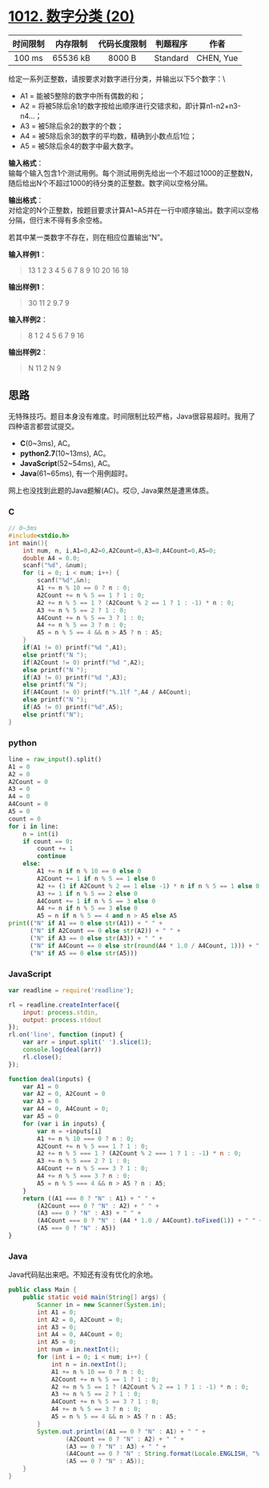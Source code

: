 # [1012. 数字分类 (20)][title]

| 时间限制 | 内存限制 | 代码长度限制 | 判题程序 |   作者   |
|:-------:|:-------:|:----------:|:-------:|:-------:|
|  100 ms | 65536 kB|   8000 B   | Standard|CHEN, Yue|

给定一系列正整数，请按要求对数字进行分类，并输出以下5个数字：\

 - A1 = 能被5整除的数字中所有偶数的和；
 - A2 = 将被5除后余1的数字按给出顺序进行交错求和，即计算n1-n2+n3-n4...；
 - A3 = 被5除后余2的数字的个数；
 - A4 = 被5除后余3的数字的平均数，精确到小数点后1位；
 - A5 = 被5除后余4的数字中最大数字。

**输入格式**：  
输每个输入包含1个测试用例。每个测试用例先给出一个不超过1000的正整数N，随后给出N个不超过1000的待分类的正整数。数字间以空格分隔。

**输出格式**：  
对给定的N个正整数，按题目要求计算A1~A5并在一行中顺序输出。数字间以空格分隔，但行末不得有多余空格。

若其中某一类数字不存在，则在相应位置输出“N”。

**输入样例1**：
> 13 1 2 3 4 5 6 7 8 9 10 20 16 18

**输出样例1**：
> 30 11 2 9.7 9

**输入样例2**：
> 8 1 2 4 5 6 7 9 16

**输出样例2**：
> N 11 2 N 9

## 思路
无特殊技巧。题目本身没有难度。时间限制比较严格，Java很容易超时。我用了四种语言都尝试提交。

- **C**(0~3ms), AC。
- **python2.7**(10~13ms), AC。
- **JavaScript**(52~54ms), AC。
- **Java**(61~65ms), 有一个用例超时。

网上也没找到此题的Java题解(AC)。哎😔, Java果然是遭黑体质。

### C
```c
// 0~3ms
#include<stdio.h>
int main(){
    int num, n, i,A1=0,A2=0,A2Count=0,A3=0,A4Count=0,A5=0;
    double A4 = 0.0;
    scanf("%d", &num);
    for (i = 0; i < num; i++) {
        scanf("%d",&n);
        A1 += n % 10 == 0 ? n : 0;
        A2Count += n % 5 == 1 ? 1 : 0;
        A2 += n % 5 == 1 ? (A2Count % 2 == 1 ? 1 : -1) * n : 0;
        A3 += n % 5 == 2 ? 1 : 0;
        A4Count += n % 5 == 3 ? 1 : 0;
        A4 += n % 5 == 3 ? n : 0;
        A5 = n % 5 == 4 && n > A5 ? n : A5;
    }
    if(A1 != 0) printf("%d ",A1);
    else printf("N ");
    if(A2Count != 0) printf("%d ",A2);
    else printf("N ");
    if(A3 != 0) printf("%d ",A3);
    else printf("N ");
    if(A4Count != 0) printf("%.1lf ",A4 / A4Count);
    else printf("N ");
    if(A5 != 0) printf("%d",A5);
    else printf("N");
}
```
### python
```python
line = raw_input().split()
A1 = 0
A2 = 0
A2Count = 0
A3 = 0
A4 = 0
A4Count = 0
A5 = 0
count = 0
for i in line:
    n = int(i)
    if count == 0:
        count += 1
        continue
    else:
        A1 += n if n % 10 == 0 else 0
        A2Count += 1 if n % 5 == 1 else 0
        A2 += (1 if A2Count % 2 == 1 else -1) * n if n % 5 == 1 else 0
        A3 += 1 if n % 5 == 2 else 0
        A4Count += 1 if n % 5 == 3 else 0
        A4 += n if n % 5 == 3 else 0
        A5 = n if n % 5 == 4 and n > A5 else A5
print(("N" if A1 == 0 else str(A1)) + " " +
      ("N" if A2Count == 0 else str(A2)) + " " +
      ("N" if A3 == 0 else str(A3)) + " " +
      ("N" if A4Count == 0 else str(round(A4 * 1.0 / A4Count, 1))) + " " +
      ("N" if A5 == 0 else str(A5)))

```

### JavaScript
```javascript
var readline = require('readline');

rl = readline.createInterface({
    input: process.stdin,
    output: process.stdout
});
rl.on('line', function (input) {
    var arr = input.split(' ').slice(1);
    console.log(deal(arr))
    rl.close();
});

function deal(inputs) {
    var A1 = 0
    var A2 = 0, A2Count = 0
    var A3 = 0
    var A4 = 0, A4Count = 0;
    var A5 = 0
    for (var i in inputs) {
        var n = +inputs[i]
        A1 += n % 10 === 0 ? n : 0;
        A2Count += n % 5 === 1 ? 1 : 0;
        A2 += n % 5 === 1 ? (A2Count % 2 === 1 ? 1 : -1) * n : 0;
        A3 += n % 5 === 2 ? 1 : 0;
        A4Count += n % 5 === 3 ? 1 : 0;
        A4 += n % 5 === 3 ? n : 0;
        A5 = n % 5 === 4 && n > A5 ? n : A5;
    }
    return ((A1 === 0 ? "N" : A1) + " " +
        (A2Count === 0 ? "N" : A2) + " " +
        (A3 === 0 ? "N" : A3) + " " +
        (A4Count === 0 ? "N" : (A4 * 1.0 / A4Count).toFixed(1)) + " " +
        (A5 === 0 ? "N" : A5))
}

```

### Java
Java代码贴出来吧。不知还有没有优化的余地。
```java
public class Main {
    public static void main(String[] args) {
        Scanner in = new Scanner(System.in);
        int A1 = 0;
        int A2 = 0, A2Count = 0;
        int A3 = 0;
        int A4 = 0, A4Count = 0;
        int A5 = 0;
        int num = in.nextInt();
        for (int i = 0; i < num; i++) {
            int n = in.nextInt();
            A1 += n % 10 == 0 ? n : 0;
            A2Count += n % 5 == 1 ? 1 : 0;
            A2 += n % 5 == 1 ? (A2Count % 2 == 1 ? 1 : -1) * n : 0;
            A3 += n % 5 == 2 ? 1 : 0;
            A4Count += n % 5 == 3 ? 1 : 0;
            A4 += n % 5 == 3 ? n : 0;
            A5 = n % 5 == 4 && n > A5 ? n : A5;
        }
        System.out.println((A1 == 0 ? "N" : A1) + " " +
                (A2Count == 0 ? "N" : A2) + " " +
                (A3 == 0 ? "N" : A3) + " " +
                (A4Count == 0 ? "N" : String.format(Locale.ENGLISH, "%.1f", A4 * 1.0 / A4Count)) + " " +
                (A5 == 0 ? "N" : A5));
    }
}
```
[title]: https://www.patest.cn/contests/pat-b-practise/1012